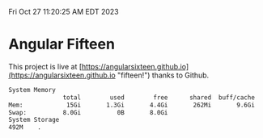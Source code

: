Fri Oct 27 11:20:25 AM EDT 2023

# Angular Fifteen


This project is live at [https://angularsixteen.github.io](https://angularsixteen.github.io "fifteen!") thanks to Github.

```bash
System Memory
               total        used        free      shared  buff/cache   available
Mem:            15Gi       1.3Gi       4.4Gi       262Mi       9.6Gi        13Gi
Swap:          8.0Gi          0B       8.0Gi
System Storage
492M	.
```
